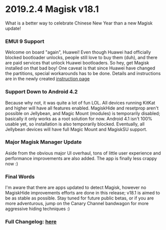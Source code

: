 # 2019.2.4 Magisk v18.1

What is a better way to celebrate Chinese New Year than a new Magisk update!

### EMUI 9 Support
Welcome on board "again", Huawei! Even though Huawei had officially blocked bootloader unlocks, people still love to buy them (duh), and there are paid services that unlock Huawei bootloaders. So hey, get Magisk installed on that bad boy! One caveat is that since Huawei have changed the partitions, special workarounds has to be done. Details and instructions are in the newly created [instruction page](https://topjohnwu.github.io/Magisk/install.html)

### Support Down to Android 4.2
Because why not, it was quite a lot of fun LOL. All devices running KitKat and higher will have all features enabled. MagiskHide and resetprop aren't possible on Jellybean, and Magic Mount (modules) is temporarily disabled; basically it only works as a root solution for now. Android 4.1 isn't 100% usable yet, so installation is also temporarily blocked. Eventually, all Jellybean devices will have full Magic Mount and MagiskSU support.

### Major Magisk Manager Update
Aside from the obvious major UI overhaul, tons of little user experience and performance improvements are also added. The app is finally less crappy now :)

### Final Words
I'm aware that there are apps updated to detect Magisk, however no MagiskHide improvements efforts are done in this release; v18.1 is aimed to be as stable as possible. Stay tuned for future public betas, or if you are more adventurous, jump on the Canary Channel bandwagon for more aggressive hiding techniques :)

### Full Changelog: [here](https://forum.xda-developers.com/showpost.php?p=68966755&postcount=2)

